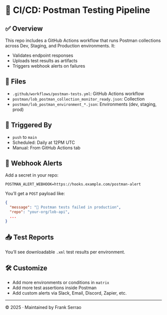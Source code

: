 # 🧪 CI/CD: Postman Testing Pipeline

## ✅ Overview

This repo includes a GitHub Actions workflow that runs Postman collections across Dev, Staging, and Production environments. It:

- Validates endpoint responses
- Uploads test results as artifacts
- Triggers webhook alerts on failures

## 📂 Files

- `.github/workflows/postman-tests.yml`: GitHub Actions workflow
- `postman/lob_postman_collection_monitor_ready.json`: Collection
- `postman/lob_postman_environment_*.json`: Environments (dev, staging, prod)

## 🔁 Triggered By

- `push` to `main`
- Scheduled: Daily at 12PM UTC
- Manual: From GitHub Actions tab

## 🔔 Webhook Alerts

Add a secret in your repo:

```
POSTMAN_ALERT_WEBHOOK=https://hooks.example.com/postman-alert
```

You’ll get a `POST` payload like:

```json
{
  "message": "🚨 Postman tests failed in production",
  "repo": "your-org/lob-api",
  ...
}
```

## 📥 Test Reports

You’ll see downloadable `.xml` test results per environment.

## 🛠 Customize

- Add more environments or conditions in `matrix`
- Add more test assertions inside Postman
- Add custom alerts via Slack, Email, Discord, Zapier, etc.

---

© 2025 · Maintained by Frank Serrao